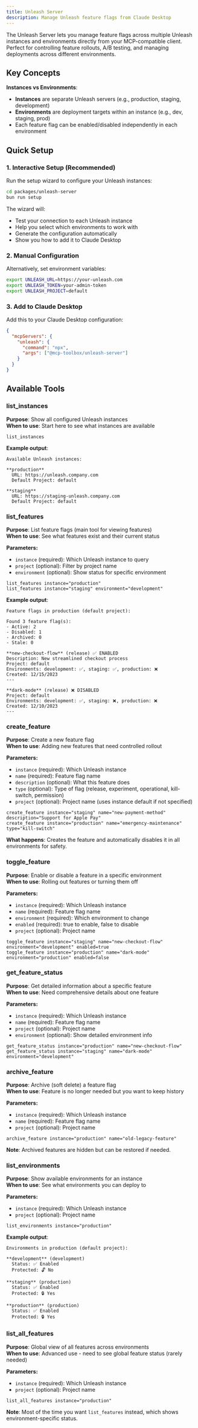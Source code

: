 ```yaml
---
title: Unleash Server
description: Manage Unleash feature flags from Claude Desktop
---
```


The Unleash Server lets you manage feature flags across multiple Unleash instances and environments directly from your MCP-compatible client. Perfect for controlling feature rollouts, A/B testing, and managing deployments across different environments.

## Key Concepts

**Instances vs Environments**: 
- **Instances** are separate Unleash servers (e.g., production, staging, development)
- **Environments** are deployment targets within an instance (e.g., dev, staging, prod)
- Each feature flag can be enabled/disabled independently in each environment

## Quick Setup

### 1. Interactive Setup (Recommended)

Run the setup wizard to configure your Unleash instances:

```bash
cd packages/unleash-server
bun run setup
```

The wizard will:
- Test your connection to each Unleash instance
- Help you select which environments to work with
- Generate the configuration automatically
- Show you how to add it to Claude Desktop

### 2. Manual Configuration

Alternatively, set environment variables:

```bash
export UNLEASH_URL=https://your-unleash.com
export UNLEASH_TOKEN=your-admin-token
export UNLEASH_PROJECT=default
```

### 3. Add to Claude Desktop

Add this to your Claude Desktop configuration:

```json
{
  "mcpServers": {
    "unleash": {
      "command": "npx",
      "args": ["@mcp-toolbox/unleash-server"]
    }
  }
}
```

## Available Tools

### list_instances
**Purpose**: Show all configured Unleash instances  
**When to use**: Start here to see what instances are available

```
list_instances
```

**Example output**:
```
Available Unleash instances:

**production**
  URL: https://unleash.company.com
  Default Project: default

**staging**
  URL: https://staging-unleash.company.com
  Default Project: default
```

### list_features
**Purpose**: List feature flags (main tool for viewing features)  
**When to use**: See what features exist and their current status

**Parameters:**
- `instance` (required): Which Unleash instance to query
- `project` (optional): Filter by project name
- `environment` (optional): Show status for specific environment

```
list_features instance="production"
list_features instance="staging" environment="development"
```

**Example output**:
```
Feature flags in production (default project):

Found 3 feature flag(s):
- Active: 2
- Disabled: 1
- Archived: 0
- Stale: 0

**new-checkout-flow** (release) ✅ ENABLED
Description: New streamlined checkout process
Project: default
Environments: development: ✅, staging: ✅, production: ❌
Created: 12/15/2023
---

**dark-mode** (release) ❌ DISABLED
Project: default
Environments: development: ✅, staging: ❌, production: ❌
Created: 12/10/2023
---
```

### create_feature
**Purpose**: Create a new feature flag  
**When to use**: Adding new features that need controlled rollout

**Parameters:**
- `instance` (required): Which Unleash instance
- `name` (required): Feature flag name
- `description` (optional): What this feature does
- `type` (optional): Type of flag (release, experiment, operational, kill-switch, permission)
- `project` (optional): Project name (uses instance default if not specified)

```
create_feature instance="staging" name="new-payment-method" description="Support for Apple Pay"
create_feature instance="production" name="emergency-maintenance" type="kill-switch"
```

**What happens**: Creates the feature and automatically disables it in all environments for safety.

### toggle_feature
**Purpose**: Enable or disable a feature in a specific environment  
**When to use**: Rolling out features or turning them off

**Parameters:**
- `instance` (required): Which Unleash instance
- `name` (required): Feature flag name
- `environment` (required): Which environment to change
- `enabled` (required): true to enable, false to disable
- `project` (optional): Project name

```
toggle_feature instance="staging" name="new-checkout-flow" environment="development" enabled=true
toggle_feature instance="production" name="dark-mode" environment="production" enabled=false
```

### get_feature_status
**Purpose**: Get detailed information about a specific feature  
**When to use**: Need comprehensive details about one feature

**Parameters:**
- `instance` (required): Which Unleash instance
- `name` (required): Feature flag name
- `project` (optional): Project name
- `environment` (optional): Show detailed environment info

```
get_feature_status instance="production" name="new-checkout-flow"
get_feature_status instance="staging" name="dark-mode" environment="development"
```

### archive_feature
**Purpose**: Archive (soft delete) a feature flag  
**When to use**: Feature is no longer needed but you want to keep history

**Parameters:**
- `instance` (required): Which Unleash instance
- `name` (required): Feature flag name
- `project` (optional): Project name

```
archive_feature instance="production" name="old-legacy-feature"
```

**Note**: Archived features are hidden but can be restored if needed.

### list_environments
**Purpose**: Show available environments for an instance  
**When to use**: See what environments you can deploy to

**Parameters:**
- `instance` (required): Which Unleash instance
- `project` (optional): Project name

```
list_environments instance="production"
```

**Example output**:
```
Environments in production (default project):

**development** (development)
  Status: ✅ Enabled
  Protected: 🔓 No

**staging** (production)
  Status: ✅ Enabled
  Protected: 🔒 Yes

**production** (production)
  Status: ✅ Enabled
  Protected: 🔒 Yes
```

### list_all_features
**Purpose**: Global view of all features across environments  
**When to use**: Advanced use - need to see global feature status (rarely needed)

**Parameters:**
- `instance` (required): Which Unleash instance
- `project` (optional): Project name

```
list_all_features instance="production"
```

**Note**: Most of the time you want `list_features` instead, which shows environment-specific status.

